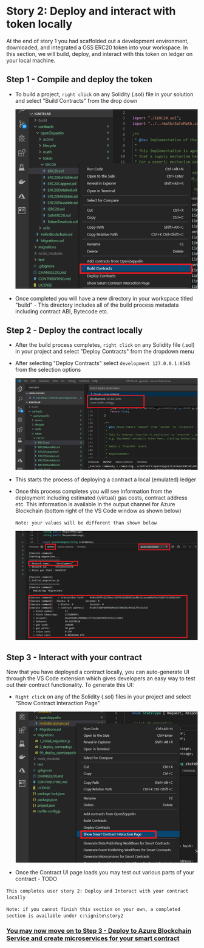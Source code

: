 # Story 2: Deploy and interact with token locally

At the end of story 1 you had scaffolded out a development environment, downloaded, and integrated a OSS ERC20 token into your workspace. In this section, we will build, deploy, and interact with this token on ledger on your local machine. 

## Step 1 - Compile and deploy the token

- To build a project, `right click` on any Solidity (.sol) file in your solution and select "Build Contracts" from the drop down

  ![](../images/builldToken.png)

- Once completed you will have a new directory in your workspace titled "build" - This directory includes all of the build process metadata including contract ABI, Bytecode etc.

## Step 2 - Deploy the contract locally

- After the build process completes, `right click` on any Solidity file (.sol) in your project and select "Deploy Contracts" from the dropdown menu

- After selecting "Deploy Contracts" select `development 127.0.0.1:8545` from the selection options

  ![](../images/deployLocal.png)

- This starts the process of deploying a contract a local (emulated) ledger

- Once this process completes you will see information from the deployment including estimated (virtual) gas costs, contract address etc. This information is available in the output channel for Azure Blockchain (bottom right of the VS Code window as shown below)

  `Note: your values will be different than shown below`

  ![](../images/localDeploymentComplete.png)

## Step 3 - Interact with your contract 

Now that you have deployed a contract locally, you can auto-generate UI through the VS Code extension which gives developers an easy way to test out their contract functionality. To generate this UI:

- `Right click` on any of the Solidity (.sol) files in your project and select "Show Contract Interaction Page"

  ![](../images/showUIPage.png)

- Once the Contract UI page loads you may test out various parts of your contract - TODO

`This completes user story 2: Deploy and Interact with your contract locally`

`Note: if you cannot finish this section on your own, a completed section is available under c:\ignite\story2`



### [You may now  move on to Step 3 - Deploy to Azure Blockchain Service and create microservices for your smart contract](../story3/story3.md)
